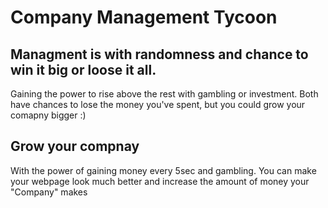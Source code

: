 # Company Management Tycoon

## Managment is with randomness and chance to win it big or loose it all.
  Gaining the power to rise above the rest with gambling or investment. Both have chances to lose the money you've spent, but you could grow your comapny bigger :)

## Grow your compnay
  With the power of gaining money every 5sec and gambling. You can make your webpage look much better and increase the amount of money your "Company" makes
  
